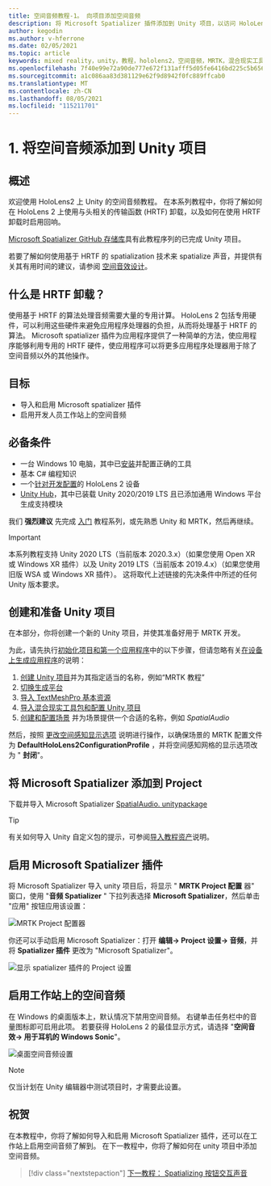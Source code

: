 ```yaml
---
title: 空间音频教程-1。 向项目添加空间音频
description: 将 Microsoft Spatializer 插件添加到 Unity 项目，以访问 HoloLens 2 HRTF 硬件卸载。
author: kegodin
ms.author: v-hferrone
ms.date: 02/05/2021
ms.topic: article
keywords: mixed reality，unity，教程，hololens2，空间音频，MRTK，混合现实工具包，UWP，Windows 10，HRTF，头相关传输函数，回音，Microsoft Spatializer
ms.openlocfilehash: 7f40e99e72a90de777e672f131afff5d05fe6416bd225c5b656678e340cc813d
ms.sourcegitcommit: a1c086aa83d381129e62f9d8942f0fc889ffcab0
ms.translationtype: MT
ms.contentlocale: zh-CN
ms.lasthandoff: 08/05/2021
ms.locfileid: "115211701"
---
```

# <a name="1-adding-spatial-audio-to-your-unity-project"></a>1. 将空间音频添加到 Unity 项目

## <a name="overview"></a>概述

欢迎使用 HoloLens2 上 Unity 的空间音频教程。 在本系列教程中，你将了解如何在 HoloLens 2 上使用与头相关的传输函数 (HRTF) 卸载，以及如何在使用 HRTF 卸载时启用回响。

[Microsoft Spatializer GitHub 存储库](https://github.com/microsoft/spatialaudio-unity)具有此教程序列的已完成 Unity 项目。

若要了解如何使用基于 HRTF 的 spatialization 技术来 spatialize 声音，并提供有关其有用时间的建议，请参阅 [空间音效设计](/windows/mixed-reality/spatial-sound-design)。

## <a name="what-is-hrtf-offload"></a>什么是 HRTF 卸载？

使用基于 HRTF 的算法处理音频需要大量的专用计算。 HoloLens 2 包括专用硬件，可以利用这些硬件来避免应用程序处理器的负担，从而将处理基于 HRTF 的算法。  Microsoft spatializer 插件为应用程序提供了一种简单的方法，使应用程序能够利用专用的 HRTF 硬件，使应用程序可以将更多应用程序处理器用于除了空间音频以外的其他操作。

## <a name="objectives"></a>目标

* 导入和启用 Microsoft spatializer 插件
* 启用开发人员工作站上的空间音频

## <a name="prerequisites"></a>必备条件

* 一台 Windows 10 电脑，其中已[安装](../../install-the-tools.md)并配置正确的工具
* 基本 C# 编程知识
* 一个[针对开发配置](../../platform-capabilities-and-apis/using-visual-studio.md#enabling-developer-mode)的 HoloLens 2 设备
* <a href="https://docs.unity3d.com/Manual/GettingStartedInstallingHub.html" target="_blank">Unity Hub</a>，其中已装载 Unity 2020/2019 LTS 且已添加通用 Windows 平台生成支持模块

我们 **强烈建议** 先完成 [入门](mr-learning-base-01.md) 教程系列，或先熟悉 Unity 和 MRTK，然后再继续。

> [!Important]
> 本系列教程支持 Unity 2020 LTS（当前版本 2020.3.x）（如果您使用 Open XR 或 Windows XR 插件）以及 Unity 2019 LTS（当前版本 2019.4.x）（如果您使用旧版 WSA 或 Windows XR 插件）。 这将取代上述链接的先决条件中所述的任何 Unity 版本要求。

## <a name="creating-and-preparing-the-unity-project"></a>创建和准备 Unity 项目

在本部分，你将创建一个新的 Unity 项目，并使其准备好用于 MRTK 开发。

为此，请先执行[初始化项目和第一个应用程序](mr-learning-base-02.md)中的以下步骤，但请忽略有关[在设备上生成应用程序](mr-learning-base-02.md#building-your-application-to-your-hololens-2)的说明：

1. [创建 Unity 项目](mr-learning-base-02.md#creating-the-unity-project)并为其指定适当的名称，例如“MRTK 教程”
2. [切换生成平台](mr-learning-base-02.md#configuring-the-unity-project)
3. [导入 TextMeshPro 基本资源](mr-learning-base-04.md#importing-the-textmeshpro-essential-resources)
4. [导入混合现实工具包和配置 Unity 项目](mr-learning-base-02.md#importing-the-mixed-reality-toolkit-and-configuring-the-unity-project)
5. [创建和配置场景](mr-learning-base-02.md#creating-the-scene-and-configuring-mrtk) 并为场景提供一个合适的名称，例如 *SpatialAudio*

然后，按照 [更改空间感知显示选项](mr-learning-base-03.md#changing-the-spatial-awareness-display-option) 说明进行操作，以确保场景的 MRTK 配置文件为 **DefaultHoloLens2ConfigurationProfile** ，并将空间感知网格的显示选项改为 " **封闭**"。

## <a name="adding-microsoft-spatializer-to-the-project"></a>将 Microsoft Spatializer 添加到 Project

下载并导入 Microsoft Spatializer  <a href="https://github.com/microsoft/spatialaudio-unity/releases/download/v1.0.18/Microsoft.SpatialAudio.Spatializer.Unity.1.0.18.unitypackage" target="_blank">SpatialAudio. unitypackage </a>

>[!TIP]
> 有关如何导入 Unity 自定义包的提示，可参阅[导入教程资产](mr-learning-base-04.md#importing-the-tutorial-assets)说明。

## <a name="enable-the-microsoft-spatializer-plugin"></a>启用 Microsoft Spatializer 插件

将 Microsoft Spatializer 导入 unity 项目后，将显示 " **MRTK Project 配置** 器" 窗口，使用 "**音频 Spatializer** " 下拉列表选择 **Microsoft Spatializer**，然后单击 "应用" 按钮应用该设置：

![MRTK Project 配置器](images/spatial-audio/spatial-audio-01-section3-step1-1.PNG)

你还可以手动启用 Microsoft Spatializer：打开 **编辑-> Project 设置-> 音频**，并将 **Spatializer 插件** 更改为 "Microsoft Spatializer"。

![显示 spatializer 插件的 Project 设置](images/spatial-audio/spatial-audio-01-section3-step1-2.PNG)

## <a name="enable-spatial-audio-on-your-workstation"></a>启用工作站上的空间音频

在 Windows 的桌面版本上，默认情况下禁用空间音频。 右键单击任务栏中的音量图标即可启用此项。 若要获得 HoloLens 2 的最佳显示方式，请选择 "**空间音效-> 用于耳机的 Windows Sonic**"。

![桌面空间音频设置](images/spatial-audio/spatial-audio-01-section4-step1-1.PNG)

> [!NOTE]
> 仅当计划在 Unity 编辑器中测试项目时，才需要此设置。

## <a name="congratulations"></a>祝贺

在本教程中，你将了解如何导入和启用 Microsoft Spatializer 插件，还可以在工作站上启用空间音频了解到。
在下一教程中，你将了解如何在 unity 项目中添加空间音频。

> [!div class="nextstepaction"]
> [下一教程： Spatializing 按钮交互声音](unity-spatial-audio-ch2.md)
